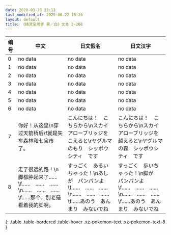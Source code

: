 ```yaml
---
date: 2020-03-26 23:13
last_modified_at: 2020-06-22 15:26
layout: default
title: 《精灵宝可梦 黑／白》文本 2-268
---
```

| 编号 | 中文 | 日文假名 | 日文汉字 |
| ---- | ---- | ---- | --- |
| 0 | no data | no data | no data |
| 1 | no data | no data | no data |
| 2 | no data | no data | no data |
| 3 | no data | no data | no data |
| 4 | no data | no data | no data |
| 5 | no data | no data | no data |
| 6 | no data | no data | no data |
| 7 | 你好！从这里\n穿过天箭桥后\f就是矢车森林和七宝市了。 | こんにちは！　こちらから\nスカイアローブリッジを　こえると\rヤグルマのもり　シッポウシティ　です | こんにちは！　こちらから\nスカイアローブリッジを　越えると\rヤグルマの森　シッポウシティ　です |
| 8 | 走了很远的路！\n脚都肿起来了……\f……　……　……\n……　……　……\f……那个，别老是看着我的脚啊。 | すっごく　あるいちゃった！\nあしが　パンパンよ\f……　……　……\n……　……　……\f……あのう　あんまり　みないでね | すっごく　歩いちゃった！\n脚が　パンパンよ\f……　……　……\n……　……　……\f……あのう　あんまり　みないでね |
{: .table .table-bordered .table-hover .xz-pokemon-text .xz-pokemon-text-8 }